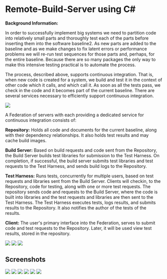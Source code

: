 # Remote-Build-Server using C#

**Background Information:**

In order to successfully implement big systems we need to partition code into relatively small parts and thoroughly test each of the parts before inserting them into the software baseline2. As new parts are added to the baseline and as we make changes to fix latent errors or performance problems we will re-run test sequences for those parts and, perhaps, for the entire baseline. Because there are so many packages the only way to make this intensive testing practical is to automate the process.

The process, described above, supports continuous integration. That is, when new code is created for a system, we build and test it in the context of other code which it calls, and which call it. As soon as all the tests pass, we check in the code and it becomes part of the current baseline. There are several services necessary to efficiently support continuous integration.

![](images/1.PNG)

A Federation of servers with each providing a dedicated service for continuous integration consists of:

**Repository:** Holds all code and documents for the current baseline, along with their dependency relationships. It also holds test results and may cache build images.

**Build Server:** Based on build requests and code sent from the Repository, the Build Server builds test libraries for submission to the Test Harness. On completion, if successful, the build server submits test libraries and test requests to the Test Harness, and sends build logs to the Repository.

**Test Harness:** Runs tests, concurrently for multiple users, based on test requests and libraries sent from the Build Server. Clients will checkin, to the Repository, code for testing, along with one or more test requests. The repository sends code and requests to the Build Server, where the code is built into libraries and the test requests and libraries are then sent to the Test Harness. The Test Harness executes tests, logs results, and submits results to the Repository. It also notifies the author of the tests of the results.

**Client:** The user's primary interface into the Federation, serves to submit code and test requests to the Repository. Later, it will be used view test results, stored in the repository.

![](diag.PNG)
![](images/2.PNG)
![](images/3.PNG)

## Screenshots
![](images/4.PNG)
![](images/5.PNG)
![](images/6.PNG)
![](images/7.PNG)
![](images/8.PNG)
![](images/9.PNG)
